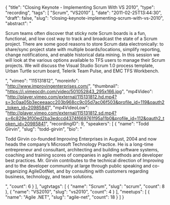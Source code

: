 {
  "title": "Closing Keynote - Implementing Scrum With VS 2010",
  "type": "recording",
  "tags": [
    "Scrum",
    "VS2010"
  ],
  "date": "2011-02-25T13:44:30",
  "draft": false,
  "slug": "closing-keynote-implementing-scrum-with-vs-2010",
  "abstract": "<p>Scrum teams often discover that sticky note Scrum boards is a fun, functional, and low cost way to track and broadcast the state of a Scrum project. There are some good reasons to store Scrum data electronically: to share/sync project state with multiple boards/locations, simplify reporting, change notifications, and enable historical data mining. In this session we will look at the various options available to TFS users to manage their Scrum projects. We will discuss the Visual Studio Scrum 1.0 process template, Urban Turtle scrum board, Telerik Team Pulse, and EMC TFS Workbench.</p>",
  "vimeo": "115131812",
  "moreinfo": "http://www.improvingenterprises.com/",
  "thumbnail": "https://i.vimeocdn.com/video/501052843_295x166.jpg",
  "mp4Video": "http://player.vimeo.com/external/115131812.hd.mp4?s=3c0aa05b3eceeaacc203b968cc9c05d7ac06f503&profile_id=119&oauth2_token_id=20985841",
  "mp4VideoLow": "http://player.vimeo.com/external/115131812.sd.mp4?s=6c829e3f00ed2ba3edccd4374f669761f95a11b0&profile_id=112&oauth2_token_id=20985841",
  "recordingID": 9,
  "speakers": [
    {
      "name": "Todd Girvin",
      "slug": "todd-girvin",
      "bio": "<p>Todd Girvin co-founded Improving Enterprises in August, 2004 and now heads the company’s Microsoft Technology Practice. He is a long-time entrepreneur and consultant, architecting and building software systems, coaching and training scores of companies in agile methods and developer best practices. Mr. Girvin contributes to the technical direction of Improving and to the developer community at large through public speaking and co-organizing AgileDotNet, and by consulting with customers regarding business, technology, and team solutions.</p>",
      "count": 6
    }
  ],
  "ugtvtags": [
    {
      "name": "Scrum",
      "slug": "scrum",
      "count": 8
    },
    {
      "name": "VS2010",
      "slug": "vs2010",
      "count": 4
    }
  ],
  "meetups": [
    {
      "name": "Agile .NET",
      "slug": "agile-net",
      "count": 18
    }
  ]
}